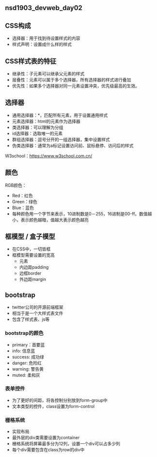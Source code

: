 ## nsd1903_devweb_day02

## CSS构成

- 选择器：用于找到待设置样式的内容
- 样式声明：设置成什么样的样式

## CSS样式表的特征

- 继承性：子元素可以继承父元素的样式
- 层叠性：元素可以属于多个选择器，所有选择器的样式进行叠加
- 优先性：如果多个选择器对同一元素设置冲突，优先级最高的生效。

## 选择器

- 通用选择器：\*，匹配所有元素，用于设置通用样式
- 元素选择器：html的元素作为选择器
- 类选择器：可以理解为分组
- id选择器：选取唯一的元素
- 群组选择器：逗号分开的一组选择器，集中设置样式
- 伪类选择器：通常为a标记设置访问前、鼠标悬停、访问后的样式

W3school：https://www.w3school.com.cn/

## 颜色

RGB颜色：

- Red：红色
- Green：绿色
- Blue：蓝色
- 每种颜色用一个字节来表示，10进制数是0－255，16进制是00-ff。数值越小，表示颜色越暗，值越大表示颜色越亮

## 框模型 / 盒子模型

- 在CSS中，一切皆框
- 框模型需要设置的宽高
  - 元素
  - 内边距padding
  - 边框border
  - 外边距margin

## bootstrap

- twitter公司的开源前端框架
- 相当于是一个大样式表文件
- 包含了样式表、js等

### bootstrap的颜色

- primary：首要蓝
- info: 信息蓝
- success: 成功绿
- danger: 危险红
- warning: 警告黄
- muted: 柔和灰

### 表单控件

- 为了更好的间距，将各控制分别放到form-group中
- 文本类型的控件，class设置为form-control

### 栅格系统

- 实现布局
- 最外层的div类需要设置为container
- 栅格系统将屏幕最多分为12列，设置一个div可以占多少列
- 每个div需要包含在class为row的div中





